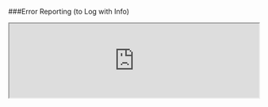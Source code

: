 ###Error Reporting (to Log with Info)
<iframe width="100%" onload="resizeIframe(this)" src="http://127.0.0.1:8888/php-error-report-log-3">
Screenshot needed
</iframe>